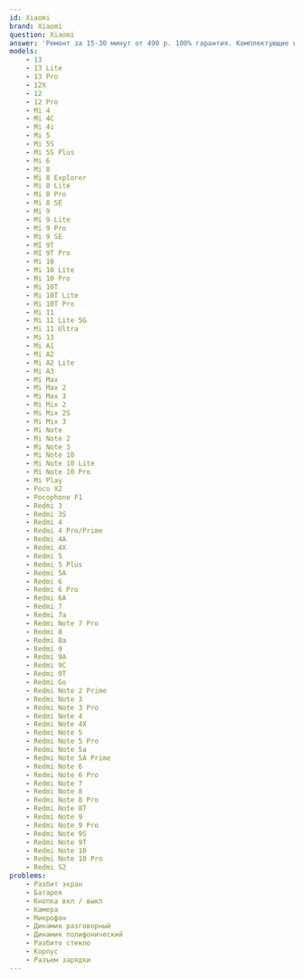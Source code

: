```yaml
---
id: Xiaomi
brand: Xiaomi
question: Xiaomi
answer: 'Ремонт за 15-30 минут от 490 р. 100% гарантия. Комплектующие класса "Original"'
models:
    - 13
    - 13 Lite
    - 13 Pro
    - 12X
    - 12
    - 12 Pro
    - Mi 4
    - Mi 4C
    - Mi 4i
    - Mi 5
    - Mi 5S
    - Mi 5S Plus
    - Mi 6
    - Mi 8
    - Mi 8 Explorer
    - Mi 8 Lite
    - Mi 8 Pro
    - Mi 8 SE
    - Mi 9
    - Mi 9 Lite
    - Mi 9 Pro
    - Mi 9 SE
    - MI 9T
    - MI 9T Pro
    - Mi 10
    - Mi 10 Lite
    - Mi 10 Pro
    - Mi 10T
    - Mi 10T Lite
    - Mi 10T Pro
    - Mi 11
    - Mi 11 Lite 5G
    - Mi 11 Ultra
    - Mi 13
    - Mi A1
    - Mi A2
    - Mi A2 Lite
    - Mi A3
    - Mi Max
    - Mi Max 2
    - Mi Max 3
    - Mi Mix 2
    - Mi Mix 2S
    - Mi Mix 3
    - Mi Note
    - Mi Note 2
    - Mi Note 3
    - Mi Note 10
    - Mi Note 10 Lite
    - Mi Note 10 Pro
    - Mi Play
    - Poco X2
    - Pocophone F1
    - Redmi 3
    - Redmi 3S
    - Redmi 4
    - Redmi 4 Pro/Prime
    - Redmi 4A
    - Redmi 4X
    - Redmi 5
    - Redmi 5 Plus
    - Redmi 5A
    - Redmi 6
    - Redmi 6 Pro
    - Redmi 6A
    - Redmi 7
    - Redmi 7a
    - Redmi Note 7 Pro
    - Redmi 8
    - Redmi 8a
    - Redmi 9
    - Redmi 9A
    - Redmi 9C
    - Redmi 9T
    - Redmi Go
    - Redmi Note 2 Prime
    - Redmi Note 3
    - Redmi Note 3 Pro
    - Redmi Note 4
    - Redmi Note 4X
    - Redmi Note 5
    - Redmi Note 5 Pro
    - Redmi Note 5a
    - Redmi Note 5A Prime
    - Redmi Note 6
    - Redmi Note 6 Pro
    - Redmi Note 7
    - Redmi Note 8
    - Redmi Note 8 Pro
    - Redmi Note 8T
    - Redmi Note 9
    - Redmi Note 9 Pro
    - Redmi Note 9S
    - Redmi Note 9T
    - Redmi Note 10
    - Redmi Note 10 Pro
    - Redmi S2
problems:
    - Разбит экран
    - Батарея
    - Кнопка вкл / выкл
    - Камера
    - Микрофон
    - Динамик разговорный
    - Динамик полифонический
    - Разбито стекло
    - Корпус
    - Разъем зарядки
---
```

